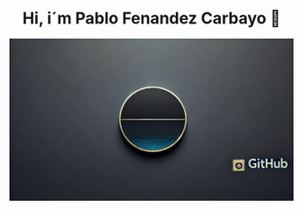 <div aling=center">
<h1 align= "center"> Hi, i´m Pablo Fenandez Carbayo 👋</h1>
<img src="https://raw.githubusercontent.com/PabloFDZcarbayo/PabloFDZcarbayo/refs/heads/main/Banner.webp" />
</div>

<!--
**PabloFDZcarbayo/PabloFDZcarbayo** is a ✨ _special_ ✨ repository because its `README.md` (this file) appears on your GitHub profile.

Here are some ideas to get you started:

- 🔭 I’m currently working on ...
- 🌱 I’m currently learning ...
- 👯 I’m looking to collaborate on ...
- 🤔 I’m looking for help with ...
- 💬 Ask me about ...
- 📫 How to reach me: ...
- 😄 Pronouns: ...
- ⚡ Fun fact: ...
-->
